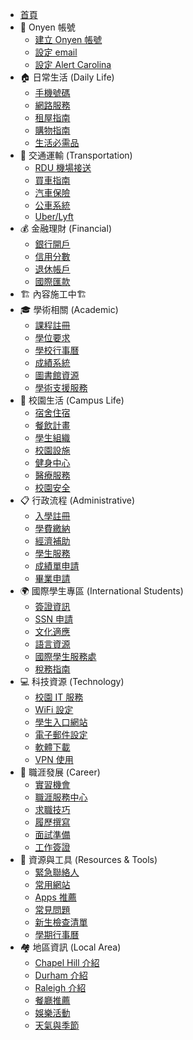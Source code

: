 - [首頁](zh_TW/)
- 🪪 Onyen 帳號
  - [建立 Onyen 帳號](zh_TW/onyen/create-onyen.md)
  - [設定 email](zh_TW/onyen/setup-email.md)
  - [設定 Alert Carolina](zh_TW/onyen/setup-alert-carolina.md)
- 🏠 日常生活 (Daily Life)
  - [手機號碼](zh_TW/daily/comm.md)
  - [網路服務](zh_TW/daily/broadband.md)
  - [租屋指南](zh_TW/daily/rental.md)
  - [購物指南](zh_TW/daily/shopping.md)
  - [生活必需品](zh_TW/daily/essentials.md)
- 🚗 交通運輸 (Transportation)
  - [RDU 機場接送](zh_TW/transport/rdu-pickup.md)
  - [買車指南](zh_TW/transport/car-purchase.md)
  - [汽車保險](zh_TW/transport/auto-insurance.md)
  - [公車系統](zh_TW/transport/buses.md)
  - [Uber/Lyft](zh_TW/transport/rideshare.md)
- 💰 金融理財 (Financial)
  - [銀行開戶](zh_TW/finance/bank-account.md)
  - [信用分數](zh_TW/finance/credit-score.md)
  - [退休帳戶](zh_TW/finance/retirement.md)
  - [國際匯款](zh_TW/finance/money-transfer.md)
- 🏗️  內容施工中🏗️
- 🎓 學術相關 (Academic)
  - [課程註冊](zh_TW/academic/course-registration.md)
  - [學位要求](zh_TW/academic/degree-requirements.md)
  - [學校行事曆](zh_TW/academic/academic-calendar.md)
  - [成績系統](zh_TW/academic/grading-system.md)
  - [圖書館資源](zh_TW/academic/library-resources.md)
  - [學術支援服務](zh_TW/academic/academic-support.md)
- 🏫 校園生活 (Campus Life)
  - [宿舍住宿](zh_TW/campus/housing.md)
  - [餐飲計畫](zh_TW/campus/dining-plans.md)
  - [學生組織](zh_TW/campus/student-organizations.md)
  - [校園設施](zh_TW/campus/facilities.md)
  - [健身中心](zh_TW/campus/recreation.md)
  - [醫療服務](zh_TW/campus/health-services.md)
  - [校園安全](zh_TW/campus/safety.md)
- 📋 行政流程 (Administrative)
  - [入學註冊](zh_TW/admin/enrollment.md)
  - [學費繳納](zh_TW/admin/tuition-payment.md)
  - [經濟補助](zh_TW/admin/financial-aid.md)
  - [學生服務](zh_TW/admin/student-services.md)
  - [成績單申請](zh_TW/admin/transcripts.md)
  - [畢業申請](zh_TW/admin/graduation.md)
- 🌍 國際學生專區 (International Students)
  - [簽證資訊](zh_TW/international/visa-info.md)
  - [SSN 申請](zh_TW/international/ssn-application.md)
  - [文化適應](zh_TW/international/cultural-adaptation.md)
  - [語言資源](zh_TW/international/language-resources.md)
  - [國際學生服務處](zh_TW/international/isso.md)
  - [稅務指南](zh_TW/international/tax-guide.md)
- 💻 科技資源 (Technology)
  - [校園 IT 服務](zh_TW/tech/it-services.md)
  - [WiFi 設定](zh_TW/tech/wifi-setup.md)
  - [學生入口網站](zh_TW/tech/student-portal.md)
  - [電子郵件設定](zh_TW/tech/email-setup.md)
  - [軟體下載](zh_TW/tech/software-downloads.md)
  - [VPN 使用](zh_TW/tech/vpn-access.md)
- 🎯 職涯發展 (Career)
  - [實習機會](zh_TW/career/internships.md)
  - [職涯服務中心](zh_TW/career/career-services.md)
  - [求職技巧](zh_TW/career/job-search.md)
  - [履歷撰寫](zh_TW/career/resume-writing.md)
  - [面試準備](zh_TW/career/interview-prep.md)
  - [工作簽證](zh_TW/career/work-visa.md)
- 🌟 資源與工具 (Resources & Tools)
  - [緊急聯絡人](zh_TW/resources/emergency-contacts.md)
  - [常用網站](zh_TW/resources/useful-websites.md)
  - [Apps 推薦](zh_TW/resources/recommended-apps.md)
  - [常見問題](zh_TW/resources/faq.md)
  - [新生檢查清單](zh_TW/resources/new-student-checklist.md)
  - [學期行事曆](zh_TW/resources/semester-calendar.md)
- 🏘️ 地區資訊 (Local Area)
  - [Chapel Hill 介紹](zh_TW/local/chapel-hill.md)
  - [Durham 介紹](zh_TW/local/durham.md)
  - [Raleigh 介紹](zh_TW/local/raleigh.md)
  - [餐廳推薦](zh_TW/local/restaurants.md)
  - [娛樂活動](zh_TW/local/entertainment.md)
  - [天氣與季節](zh_TW/local/weather-seasons.md)

